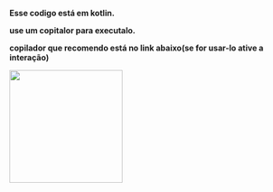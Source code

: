 **Esse codigo está em kotlin.**

**use um copitalor para executalo.**

**copilador que recomendo está no link abaixo(se for usar-lo ative a interação)**

<a href = "https://www.jdoodle.com/compile-kotlin-online/?authuser=1"><img src="https://www.jdoodle.com/assets/JD_logo_colour-94056f51.webp" width=200px target="_blank">  </a>
                                                 
                                                  
